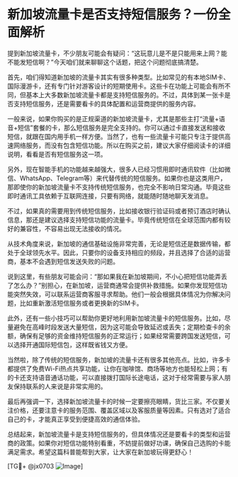# 新加坡流量卡是否支持短信服务？一份全面解析

提到新加坡流量卡，不少朋友可能会有疑问：“这玩意儿是不是只能用来上网？能不能发短信啊？”今天咱们就来聊聊这个话题，把这个问题彻底搞清楚。

首先，咱们得知道新加坡的流量卡其实有很多种类型。比如常见的有本地SIM卡、国际漫游卡，还有专门针对游客设计的短期使用卡。这些卡在功能上可能会有所不同，但基本上大多数新加坡流量卡都是支持短信服务的。不过，具体到某一张卡是否支持短信服务，还是需要看卡的具体配置和运营商提供的服务内容。

一般来说，如果你购买的是正规渠道的新加坡流量卡，尤其是那些主打“流量+语音+短信”套餐的卡，那么短信服务是完全支持的。你可以通过卡直接发送和接收短信，就跟在国内用手机一样方便。当然了，也有一些流量卡可能只专注于提供高速网络服务，而没有包含短信功能。所以在购买之前，建议大家仔细阅读卡的详细说明，看看是否有短信服务这一项。

另外，现在智能手机的功能越来越强大，很多人已经习惯用即时通讯软件（比如微信、WhatsApp、Telegram等）来代替传统的短信服务。如果你也是这类用户，那即使你的新加坡流量卡不支持传统短信服务，也完全不影响日常沟通。毕竟这些即时通讯工具依赖于互联网连接，只要有网络，就能随时随地聊天发消息。

不过，如果真的需要用到传统短信服务，比如接收银行验证码或者预订酒店时确认信息，那还是建议选择支持短信功能的流量卡。毕竟传统短信在全球范围内都有较好的兼容性，不容易出现无法接收的情况。

从技术角度来说，新加坡的通信基础设施非常完善，无论是短信还是数据传输，都处于全球领先水平。因此，只要你的设备支持相应的频段，并且选择了合适的运营商，基本不会遇到短信发送失败的问题。

说到这里，有些朋友可能会问：“那如果我在新加坡期间，不小心把短信功能弄丢了怎么办？”别担心，在新加坡，运营商通常会提供补救措施。如果你发现短信功能突然失效，可以联系运营商客服寻求帮助。他们一般会根据具体情况为你解决问题，比如重新激活短信服务或者更换新的SIM卡。

此外，还有一些小技巧可以帮助你更好地利用新加坡流量卡的短信服务。比如，尽量避免在高峰时段发送大量短信，因为这可能会导致延迟或丢失；定期检查卡的余额，确保有足够的资金维持短信服务的正常运行；如果经常需要跨国发送短信，可以选择开通国际短信包，这样既省钱又方便。

当然啦，除了传统的短信服务，新加坡的流量卡还有很多其他亮点。比如，许多卡都提供了免费Wi-Fi热点共享功能，让你在咖啡馆、商场等地方也能轻松上网；有的卡还支持语音通话功能，可以直接拨打国际长途电话，这对于经常需要与家人朋友保持联系的人来说是非常实用的。

最后再强调一下，选择新加坡流量卡的时候一定要擦亮眼睛，货比三家。不仅要关注价格，还要注意卡的服务范围、覆盖区域以及客服质量等因素。只有选对了适合自己的卡，才能真正享受到便捷高效的通信体验。

总结起来，新加坡流量卡是支持短信服务的，但具体情况还是要看卡的类型和运营商的政策。如果你对短信功能特别看重，不妨提前做好功课，确保自己选购的卡能满足需求。希望这篇科普能帮到大家，让大家在新加坡玩得更舒心！

[TG💪+ @jx0703 ![Image](https://github.com/user-attachments/assets/dbca1d08-cadb-493c-b0ec-ad6f7a83f270)]